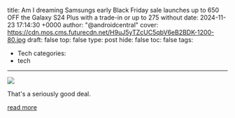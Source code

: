 title: Am I dreaming Samsungs early Black Friday sale launches up to 650 OFF the Galaxy S24 Plus with a trade-in or up to 275 without
date: 2024-11-23 17:14:30 +0000
author: "@androidcentral"
cover: https://cdn.mos.cms.futurecdn.net/H9uJ5yTZcUC5qbV6eB2BDK-1200-80.jpg
draft: false
top: false
type: post
hide: false
toc: false
tags:
  - Tech
categories:
  - tech
---

![](https://cdn.mos.cms.futurecdn.net/H9uJ5yTZcUC5qbV6eB2BDK-1200-80.jpg)

That's a seriously good deal.

[read more](https://www.androidcentral.com/phones/am-i-dreaming-samsungs-early-black-friday-sale-launches-up-to-usd650-off-the-galaxy-s24-plus-with-a-trade-in-or-up-to-usd275-without)
